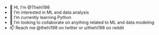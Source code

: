 - 👋 Hi, I’m @Thehi198
- 👀 I’m interested in ML and data analysis
- 🌱 I’m currently learning Python 
- 💞️ I’m looking to collaborate on anything related to ML and data modeling
- 📫 Reach me @thehi198 on twitter or u/thehi198 on reddit

<!---
Thehi198/Thehi198 is a ✨ special ✨ repository because its `README.md` (this file) appears on your GitHub profile.
You can click the Preview link to take a look at your changes.
--->

